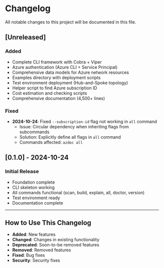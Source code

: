 # Changelog

All notable changes to this project will be documented in this file.

## [Unreleased]

### Added
- Complete CLI framework with Cobra + Viper
- Azure authentication (Azure CLI + Service Principal)
- Comprehensive data models for Azure network resources
- Examples directory with deployment scripts
- Test environment deployment (Hub-and-Spoke topology)
- Helper script to find Azure subscription ID
- Cost estimation and checking scripts
- Comprehensive documentation (4,500+ lines)

### Fixed
- **2024-10-24**: Fixed `--subscription-id` flag not working in `all` command
  - Issue: Circular dependency when inheriting flags from subcommands
  - Solution: Explicitly define all flags in `all` command
  - Commands affected: `azdoc all`

## [0.1.0] - 2024-10-24

### Initial Release
- Foundation complete
- CLI skeleton working
- All commands functional (scan, build, explain, all, doctor, version)
- Test environment ready
- Documentation complete

---

## How to Use This Changelog

- **Added**: New features
- **Changed**: Changes in existing functionality
- **Deprecated**: Soon-to-be removed features
- **Removed**: Removed features
- **Fixed**: Bug fixes
- **Security**: Security fixes
